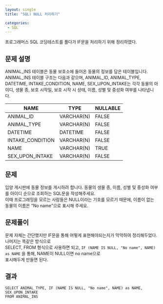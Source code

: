 ```yaml
---
layout: single
title: "SQL) NULL 처리하기"

categories:
 - SQL
---
```


프로그래머스 SQL 코딩테스트를 풀다가 IF문을 처리하기 위해 정리하였다.

## 문제 설명
ANIMAL_INS 테이블은 동물 보호소에 들어온 동물의 정보를 담은 테이블입니다. <br>
ANIMAL_INS 테이블 구조는 다음과 같으며, ANIMAL_ID, ANIMAL_TYPE, DATETIME, INTAKE_CONDITION, NAME, SEX_UPON_INTAKE는
각각 동물의 아이디, 생물 종, 보호 시작일, 보호 시작 시 상태, 이름, 성별 및 중성화 여부를 나타냅니다.

NAME |	TYPE |	NULLABLE
| --- | --- | --- |
ANIMAL_ID |	VARCHAR(N) |	FALSE
ANIMAL_TYPE |	VARCHAR(N) |	FALSE
DATETIME |	DATETIME |	FALSE
INTAKE_CONDITION |	VARCHAR(N) |	FALSE
NAME |	VARCHAR(N) |	TRUE
SEX_UPON_INTAKE |	VARCHAR(N) |	FALSE


## 문제
입양 게시판에 동물 정보를 게시하려 합니다. 동물의 생물 종, 이름, 성별 및 중성화 여부를 아이디 순으로 조회하는 SQL문을 작성해주세요. <br>
이때 프로그래밍을 모르는 사람들은 NULL이라는 기호를 모르기 때문에, 이름이 없는 동물의 이름은 "No name"으로 표시해 주세요. <br>

## 문제풀이
문제 자체는 간단했지만 IF문을 통해 어떻게 표현해야되는지가 막막하여 정리해두었다. 나머지는 똑같은 방식으로 <br>
SELECT, FROM 형식으로 사용하면 되고, `IF (NAME IS NULL, "No name", NAME) as NAME` 을 통해, NAME이 NULL이면 no name으로 <br>
표시해두게 만들면 된다.
 
 ## 결과
 ```mysql
SELECT ANIMAL_TYPE, IF (NAME IS NULL, "No name", NAME) as NAME, SEX_UPON_INTAKE
FROM ANIMAL_INS
```
